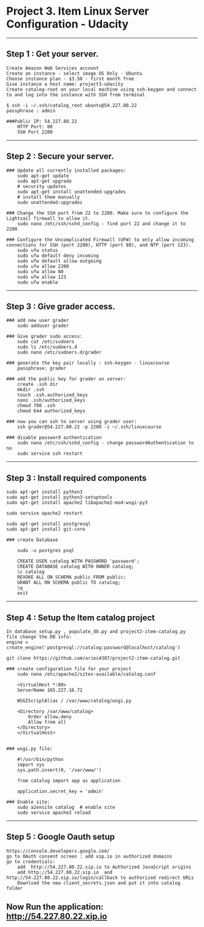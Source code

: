 # Project 3. Item Linux Server Configuration - Udacity
_______________________

## Step 1 : Get your server.

	Create Amazon Web Services account
	Create an instance - select image OS Only - Ubuntu
	Choose instance plan - $3.50 - first month free
	Give instance a host name: project3-udacity
	Create catalog-root on your local machine using ssh-keygen and connect to and log into the instance with SSH from terminal

	$ ssh -i ~/.ssh/catalog_root ubuntu@54.227.80.22
	passphrase : admin

	###Public IP: 54.227.80.22
		HTTP Port: 80
		SSH Port 2200

_______________________

## Step 2 : Secure your server.

	### Update all currently installed packages:
		sudo apt-get update
		sudo apt-get upgrade
		# security updates
		sudo apt-get install unattended-upgrades
		# install them manually
		sudo unattended-upgrades

	### Change the SSH port from 22 to 2200. Make sure to configure the Lightsail firewall to allow it.
		sudo nano /etc/ssh/sshd_config - find port 22 and change it to 2200

	### Configure the Uncomplicated Firewall (UFW) to only allow incoming connections for SSH (port 2200), HTTP (port 80), and NTP (port 123).
		sudo ufw status
		sudo ufw default deny incoming
		sudo ufw default allow outgoing
		sudo ufw allow 2200
		sudo ufw allow 80
		sudo ufw allow 123
		sudo ufw enable

_______________________

## Step 3 : Give grader access.

	### add new user grader
		sudo adduser grader

	### Give grader sudo access:
		sudo cat /etc/sudoers
		sudo ls /etc/sudoers.d
		sudo nano /etc/sudoers.d/grader

	### generate the key pair locally : ssh-keygen - linuxcourse
		passphrase: grader

	### add the public key for grader on server:
		create .ssh dir 
		mkdir .ssh
		touch .ssh.authorized_keys
		nano .ssh/authorized_keys
		chmod 700 .ssh
		chmod 644 authorized_keys

	### now you can ssh to server using grader user: 
		ssh grader@54.227.80.22 -p 2200 -i ~/.ssh/linuxcourse

	### disable password authentication
		sudo nano /etc/ssh/sshd_config - change passwordAuthentication to no
		sudo service ssh restart

_______________________

## Step 3 : Install required components 


	sudo apt-get install python3
	sudo apt-get install python3-setuptools
	sudo apt-get install apache2 libapache2-mod-wsgi-py3

	sudo service apache2 restart

	sudo apt-get install postgresql
	sudo apt-get install git-core

	### create Database

		sudo -u postgres psql

		CREATE USER catalog WITH PASSWORD 'password';
		CREATE DATABASE catalog WITH OWNER catalog;
		\c catalog
		REVOKE ALL ON SCHEMA public FROM public;
		GRANT ALL ON SCHEMA public TO catalog;
		\q
		exit
_______________________

## Step 4 : Setup the Item catalog project

	In database_setup.py , populate_db.py and project2-item-catalog.py file change the DB info: 
	engine = create_engine('postgresql://catalog:password@localhost/catalog')

	git clone https://github.com/aries4387/project2-item-catalog.git

	### create configuration file for your project
		sudo nano /etc/apache2/sites-available/catalog.conf

		<VirtualHost *:80>
    	ServerName 165.227.16.72

    	WSGIScriptAlias / /var/www/catalog/wsgi.py

    	<Directory /var/www/catalog>
        	Order allow,deny
        	Allow from all
    	</Directory>
		</VirtualHost>


	### wsgi.py file:

		#!/usr/bin/python
		import sys
		sys.path.insert(0, '/var/www/')

		from catalog import app as application

		application.secret_key = 'admin'

	### Enable site:
		sudo a2ensite catalog  # enable site
		sudo service apache2 reload

_______________________

## Step 5 : Google Oauth setup

	https://console.developers.google.com/
	go to OAuth consent screen : add xip.io in authorized domains
	go to credentials:
		add  http://54.227.80.22.xip.io to Authorized JavaScript origins 
		add http://54.227.80.22.xip.io 	and http://54.227.80.22.xip.io/login/callback to authorized redirect URLs
		Download the new client_secrets.json and put it into catalog folder

## Now Run the application:  http://54.227.80.22.xip.io